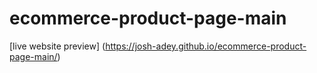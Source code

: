 # ecommerce-product-page-main

[live website preview] (https://josh-adey.github.io/ecommerce-product-page-main/)
